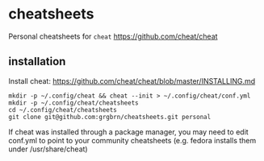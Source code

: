 # cheatsheets
Personal cheatsheets for `cheat` https://github.com/cheat/cheat

## installation

Install cheat: https://github.com/cheat/cheat/blob/master/INSTALLING.md

```
mkdir -p ~/.config/cheat && cheat --init > ~/.config/cheat/conf.yml
mkdir -p ~/.config/cheat/cheatsheets
cd ~/.config/cheat/cheatsheets
git clone git@github.com:grgbrn/cheatsheets.git personal
```

If cheat was installed through a package manager, you may need to edit conf.yml to point to your community cheatsheets (e.g. fedora installs them under /usr/share/cheat)
